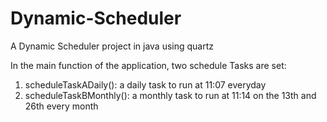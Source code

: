 # Dynamic-Scheduler
A Dynamic Scheduler project in java using quartz

In the main function of the application, two schedule Tasks are set:
1. scheduleTaskADaily(): a daily task to run at 11:07 everyday     
2. scheduleTaskBMonthly(): a monthly task to run at 11:14 on the 13th and 26th every month 
